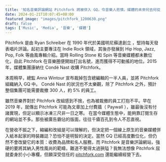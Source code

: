 ```yaml
---
title: '知名音樂評論網站 Pitchfork 將被併入 GQ，令音樂人悲憤。媒體的未來何去何從？'
date: 2024-01-21T10:07:45+08:00
featured_image: "images/pitchfork_1200630.png"
draft: false
tags: ['Music', 'Media', '音樂', '媒體']
---
```


Pitchfork 是由 Ryan Schreiber 在 1990 年代於美國明尼蘇達創立 ，堅持每天發表唱片評論。起初主要專注在 Indie Rock 領域，其後亦發展到 Hip Hop, Jazz, Pop, Folk 等曲風專輯介紹。當時 Rolling Stone 和 Spin 等音樂媒體都未數位化，自此 Pitchfork 在音樂圈便開始打出名號，進而獲得不可動搖的地位。2015 年，媒體集團康納仕 Condé Nast 收購 Pitchfork。

本周稍早，總監 Anna Wintour 宣布裁掉包含總編輯的一半人員，並將 Pitchfork 組織納入 GQ 中。 Condé Nast 的狀況也不太樂觀，除了 Pitchfork 之外，預計整個集團可能需要裁撤 300 人，約 5% 的員工。

雖然音樂界對於 Pitchfork 改組感到不捨，也為被裁撤的員工打抱不平。早在 2019 年，就傳出 Pitchfork 可能為文章加上付費牆（ Paywall ），雖最後沒有付諸實現，但足以顯示冰凍三尺非一日之寒。
在當今媒體生態中，能夠靠訂閱生存的網站並不多。那些被廣告霸佔的版面，往往千瘡百孔到令人不忍直視。

在營收不振之下，縮編和改組是可以理解的，但決定把一個線上原生的音樂媒體併入紙本起家的時裝雜誌？恐怕不是明智的決定。當然 GQ 已經高度數位化，但仍然不會改變它的本質：收費為品牌和名人服務，而 Pitchfork 是音樂評論網站，強硬的要將其納入男性風尚的範疇，難道不覺得太過狹隘？我無法想像 Pitchfork 屈就委身於小小專欄，但願深受信任的 [pitchfork.com](https://pitchfork.com) 還能繼續經營下去。
